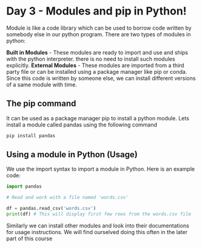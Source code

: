 # Day 3 - Modules and pip in Python!

Module is like a code library which can be used to borrow code written by somebody else in our python program. There are two types of modules in python:

**Built in Modules** - These modules are ready to import and use and ships with the python interpreter. there is no need to install such modules explicitly.
**External Modules** - These modules are imported from a third party file or can be installed using a package manager like pip or conda. Since this code is written by someone else, we can install different versions of a same module with time.

## The pip command

It can be used as a package manager pip to install a python module. Lets install a module called pandas using the following command

```bash
pip install pandas
```

## Using a module in Python (Usage)

We use the import syntax to import a module in Python. Here is an example code:

```python
import pandas

# Read and work with a file named 'words.csv'

df = pandas.read_csv('words.csv')
print(df) # This will display first few rows from the words.csv file
```

Similarly we can install other modules and look into their documentations for usage instructions.
We will find ourselved doing this often in the later part of this course
